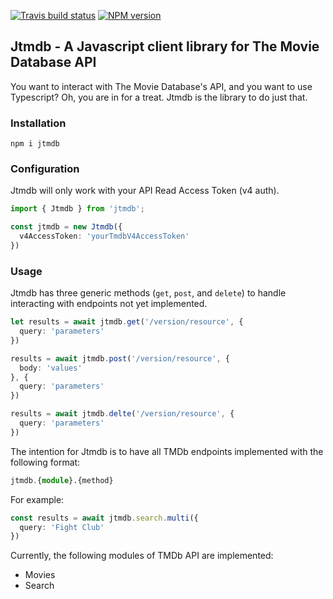 [![Travis build status](https://travis-ci.com/studio308/jtmdb.svg?branch=master)](https://travis-ci.com/github/studio308/jtmdb)
[![NPM version](http://img.shields.io/npm/v/jtmdb.svg?style=flat-square)](https://www.npmjs.org/package/jtmdb)

## Jtmdb - A Javascript client library for The Movie Database API

You want to interact with The Movie Database's API, and you want to use Typescript? Oh, you are in for a treat. Jtmdb is the library to do just that. 

### Installation

`npm i jtmdb`

### Configuration

Jtmdb will only work with your API Read Access Token (v4 auth).

```typescript
import { Jtmdb } from 'jtmdb';

const jtmdb = new Jtmdb({
  v4AccessToken: 'yourTmdbV4AccessToken'
})
```

### Usage

Jtmdb has three generic methods (`get`, `post`, and `delete`) to handle interacting with endpoints not yet implemented.

```typescript
let results = await jtmdb.get('/version/resource', {
  query: 'parameters'
})

results = await jtmdb.post('/version/resource', {
  body: 'values'
}, {
  query: 'parameters'
})

results = await jtmdb.delte('/version/resource', {
  query: 'parameters'
})
```

The intention for Jtmdb is to have all TMDb endpoints implemented with the following format:

```typescript
jtmdb.{module}.{method}
```

For example:
```typescript
const results = await jtmdb.search.multi({
  query: 'Fight Club'
})
```

Currently, the following modules of TMDb API are implemented:

- Movies
- Search